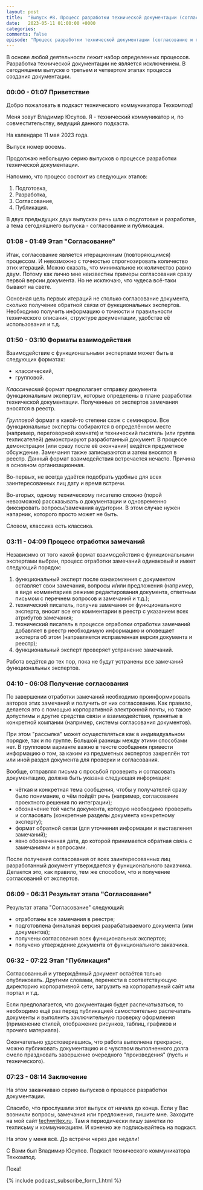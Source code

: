 ```yaml
---
layout: post
title:  "Выпуск #8. Процесс разработки технической документации (согласование и публикация)"
date:   2023-05-11 01:00:00 +0000
categories: 
comments: false
episode: "Процесс разработки технической документации (согласование и публикация)"
---
```


В основе любой деятельности лежит набор определенных процессов. Разработка технической документации не является исключением. В  сегодняшнем выпуске о третьем и четвертом этапах процесса создания документации. 

<div id="buzzsprout-player-12849385"></div><script src="https://www.buzzsprout.com/2126226/12849385-8.js?container_id=buzzsprout-player-12849385&player=small" type="text/javascript" charset="utf-8"></script>

<!--more-->

### 00:00 - 01:07 Приветствие

Добро пожаловать в подкаст технического коммуникатора Техкомпод!

Меня зовут Владимир Юсупов. Я - технический коммуникатор и, по совместительству, ведущий данного подкаста.

На календаре 11 мая 2023 года. 

Выпуск номер восемь.

Продолжаю небольшую серию выпусков о процессе разработки технической документации. 

Напомню, что процесс состоит из следующих этапов:
1. Подготовка,
2. Разработка,
3. Согласование,
4. Публикация.

В двух предыдущих двух выпусках речь шла о подготовке и разработке, а тема сегодняшнего выпуска - согласование и публикация.

### 01:08 - 01:49 Этап "Согласование"

Итак, согласование является итерационным (повторяющимся) процессом. И невозможно с точностью спрогнозировать количество этих итераций. Можно сказать, что минимальное их количество равно двум. Потому как лично мне неизвестны примеры согласования сразу первой версии документа. Но не исключаю, что чудеса всё-таки бывают на свете. 

Основная цель первых итераций не столько согласование документа, сколько получение обратной связи от функциональных экспертов. Необходимо получить информацию о точности и правильности технического описания, структуре документации, удобстве её использования и т.д.

### 01:50 - 03:10 Форматы взаимодействия

Взаимодействие с функциональными экспертами может быть в следующих форматах:

- классический, 
- групповой. 

*Классический* формат предполагает отправку документа функциональным экспертам, которые определены в плане разработки технической документации. Полученные от экспертов замечания вносятся в реестр. 

*Групповой* формат в какой-то степени схож с семинаром. Все функциональные эксперты собираются в определённом месте (например, переговорной комнате) и технический писатель (или группа техписателей) демонстрируют разработанный документ. В процессе демонстрации (или сразу после её окончания) ведётся предметное обсуждение. Замечания также записываются и затем вносятся в реестр. Данный формат взаимодействия встречается нечасто. Причина в основном организационная. 

Во-первых, не всегда удаётся подобрать удобные для всех заинтересованных лиц дату и время встречи.

Во-вторых, одному техническому писателю сложно (порой невозможно) рассказывать о документации и одновременно фиксировать вопросы/замечания аудитории. В этом случае нужен напарник, которого просто может не быть. 

Словом, классика есть классика. 

### 03:11 - 04:09 Процесс отработки замечаний

Независимо от того какой формат взаимодействия с функциональными экспертами выбран, процесс отработки замечаний одинаковый и имеет следующий порядок: 

1. функциональный эксперт после ознакомления с документом оставляет свои замечания, вопросы и/или предложения (например, в виде комментариев режиме редактирования документа, ответным письмом с перечнем вопросов и замечаний и т.д.); 
2. технический писатель, получив замечания от функционального эксперта, вносит все его комментарии в реестр с указанием всех атрибутов замечания; 
3. технический писатель в процессе отработки отработки замечаний добавляет в  реестр необходимую информацию и оповещает эксперта об этом (направляется исправленная версия документа и реестр); 
4. функциональный эксперт проверяет устранение замечаний. 

Работа ведётся до тех пор, пока не будут устранены все замечаний функциональных экспертов.

### 04:10 - 06:08 Получение согласования 

По завершении отработки замечаний необходимо проинформировать авторов этих замечаний и получить от них согласование. Как правило, делается это с помощью корпоративной электронной почты, но также допустимы и другие средства связи и взаимодействия, принятые в конкретной компании (например, системы согласования документов). 

При этом "рассылка" может осуществляться как в индивидуальном порядке, так и по группе. Большой разницы между этими способами нет. В групповом варианте важно в тексте сообщения привести информацию о том, за каким из предметных экспертов закреплён тот или иной раздел документа для проверки и согласования. 

Вообще, отправляя письма с просьбой проверить и согласовать документацию, должна быть указана следующая информация: 

- чёткая и конкретная тема сообщения, чтобы у получателей сразу было понимание, о чём пойдёт речь (например, согласование проектного решения по интеграции); 
- обозначение той части документа, которую необходимо проверить и согласовать (конкретные разделы документа конкретному эксперту); 
- формат обратной связи (для уточнения информации и выставления замечаний); 
- явно обозначенная дата, до которой принимается обратная связь с замечаниями и вопросами.

После получения согласования от всех заинтересованных лиц разработанный документ утверждается у функционального заказчика. Делается это, как правило, тем же способом, что и получение согласований от экспертов.

### 06:09 - 06:31 Результат этапа "Согласование"

Результат этапа "Согласование" следующий: 
- отработаны все замечания в реестре; 
- подготовлена финальная версия разрабатываемого документа (или документов); 
- получены согласования всех функциональных экспертов; 
- получено утверждение документа от функционального заказчика.

### 06:32 - 07:22 Этап "Публикация"

Согласованный и утверждённый документ остаётся только опубликовать. Другими словами, перенести в соответствующую директорию корпоративной сети, загрузить на корпоративный сайт или портал и т.д. 

Если предполагается, что документация будет распечатываться, то необходимо ещё раз перед публикацией самостоятельно распечатать документы и выполнить заключительную проверку оформления (применение стилей, отображение рисунков, таблиц, графиков и прочего материала). 

Окончательно удостоверившись, что работа выполнена прекрасно, можно публиковать документацию и с чувством выполненного долга смело праздновать завершение очередного "произведения" (пусть и технического). 

### 07:23 - 08:14 Заключение

На этом заканчиваю серию выпусков о процессе разработки документации.  

Спасибо, что прослушали этот выпуск от начала до конца. Если у Вас возникли вопросы, замечания или предложения, пишите мне. Заходите на мой сайт [techwritex.ru](https://techwritex.ru/). Там я периодически пишу заметки по техписьму и коммуникациям. И конечно же подписывайтесь на подкаст.

На этом у меня всё. До встречи через две недели!

С Вами был Владимир Юсупов. Подкаст технического коммуникатора Техкомпод. 

Пока!

{% include podcast_subscribe_form_1.html %}